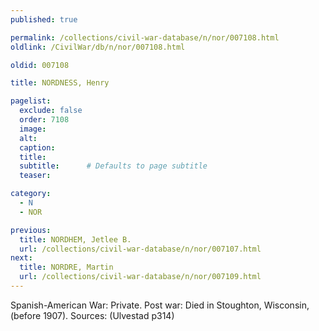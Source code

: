 ```yaml
---
published: true

permalink: /collections/civil-war-database/n/nor/007108.html
oldlink: /CivilWar/db/n/nor/007108.html

oldid: 007108

title: NORDNESS, Henry

pagelist:
  exclude: false
  order: 7108
  image: 
  alt:
  caption:
  title:
  subtitle:      # Defaults to page subtitle
  teaser:

category: 
  - N 
  - NOR

previous:
  title: NORDHEM, Jetlee B.
  url: /collections/civil-war-database/n/nor/007107.html  
next:
  title: NORDRE, Martin
  url: /collections/civil-war-database/n/nor/007109.html   
---
```

Spanish-American War: Private. Post war: Died in Stoughton, Wisconsin, (before 1907). Sources: (Ulvestad p314)